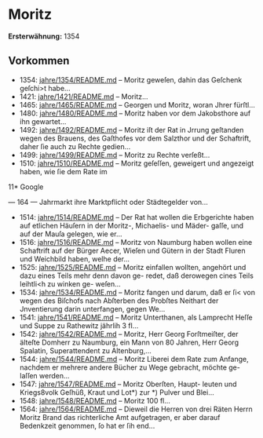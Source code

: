 # Moritz

**Ersterwähnung:** 1354

## Vorkommen
- 1354: [jahre/1354/README.md](../jahre/1354/README.md) – Moritz
geweſen, dahin das Geſchenk geſchi>t habe...
- 1421: [jahre/1421/README.md](../jahre/1421/README.md) – Moritz...
- 1465: [jahre/1465/README.md](../jahre/1465/README.md) – Georgen
und Moritz, woran Jhrer fürſtl...
- 1480: [jahre/1480/README.md](../jahre/1480/README.md) – Moritz haben vor dem Jakobsthore auf ihn gewartet...
- 1492: [jahre/1492/README.md](../jahre/1492/README.md) – Moritz iſt
der Rat in Jrrung geſtanden wegen des Brauens, des
Gaſthofes vor dem Salzthor und der Schaftrift, daher ſie
auch zu Rechte gedien...
- 1499: [jahre/1499/README.md](../jahre/1499/README.md) – Moritz
zu Rechte verſeßt...
- 1510: [jahre/1510/README.md](../jahre/1510/README.md) – Moritz geſeſſen,
geweigert und angezeigt haben, wie ſie dem Rate im

11*
Google


— 164 —
Jahrmarkt ihre Marktpflicht oder Städtegelder von...
- 1514: [jahre/1514/README.md](../jahre/1514/README.md) – Der Rat hat wollen die Erbgerichte haben auf
etlichen Häuſern in der Moritz-, Michaelis- und Mäder-
gaſſe, und auf der Mauſa gelegen, wie er...
- 1516: [jahre/1516/README.md](../jahre/1516/README.md) – Moritz
von Naumburg haben wollen eine Schaftrift auf der
Bürger Aecer, Wieſen und Gütern in der Stadt Fluren
und Weichbild haben, welhe der...
- 1525: [jahre/1525/README.md](../jahre/1525/README.md) – Moritz einfallen wollten,
angehört und dazu eines Teils mehr denn davon ge-
redet, daß derowegen cines Teils leihtli<h zu winken ge-
weſen...
- 1534: [jahre/1534/README.md](../jahre/1534/README.md) – Moritz fangen
und darum, daß er ſi< von wegen des Biſchofs nach
Abſterben des Probſtes Neithart der Jnventierung darin
unterfangen, gegen We...
- 1541: [jahre/1541/README.md](../jahre/1541/README.md) – Moritz Unterthanen, als Lamprecht Heſſe und Suppe
zu Rathewitz jährlih 3 fl...
- 1542: [jahre/1542/README.md](../jahre/1542/README.md) – Moritz, Herr Georg Forſtmeiſter, der älteſte Domherr
zu Naumburg, ein Mann von 80 Jahren, Herr Georg
Spalatin, Superattendent zu Altenburg,...
- 1544: [jahre/1544/README.md](../jahre/1544/README.md) – Moritz Liberei dem Rate zum Anfange, nachdem
er mehrere andere Bücher zu Wege gebracht, möchte ge-
laſſen werden...
- 1547: [jahre/1547/README.md](../jahre/1547/README.md) – Moritz Oberſten, Haupt-
leuten und Kriegs8volk Geſhüß, Kraut und Lot*) zur
*) Pulver und Blei...
- 1548: [jahre/1548/README.md](../jahre/1548/README.md) – Moritz
100 fl...
- 1564: [jahre/1564/README.md](../jahre/1564/README.md) – Dieweil die Herren von drei Räten Herrn Moritz
Brand das richterliche Amt aufgetragen, er aber darauf
Bedenkzeit genommen, ſo hat er ſih end...
